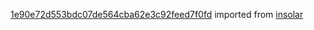 [1e90e72d553bdc07de564cba62e3c92feed7f0fd](https://github.com/insolar/insolar/commit/1e90e72d553bdc07de564cba62e3c92feed7f0fd) imported from [insolar](https://github.com/insolar/insolar)
